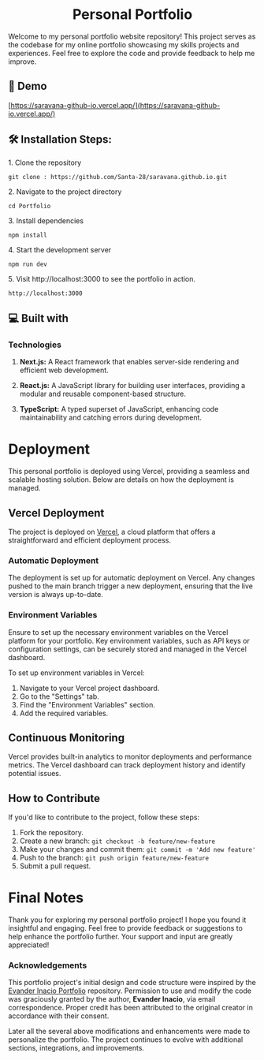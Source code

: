 
<h1 align="center" id="title">Personal Portfolio</h1>



<p id="description">Welcome to my personal portfolio website repository! This project serves as the codebase for my online portfolio showcasing my skills projects and experiences. Feel free to explore the code and provide feedback to help me improve.</p>

<h2>🚀 Demo</h2>

[https://saravana-github-io.vercel.app/](https://saravana-github-io.vercel.app/)

<h2>🛠️ Installation Steps:</h2>

<p>1. Clone the repository</p>

```
git clone : https://github.com/Santa-28/saravana.github.io.git
```

<p>2. Navigate to the project directory</p>

```
cd Portfolio
```

<p>3. Install dependencies</p>

```
npm install
```

<p>4. Start the development server</p>

```
npm run dev
```

<p>5. Visit http://localhost:3000 to see the portfolio in action.</p>

```
http://localhost:3000
```

  
  
<h2>💻 Built with</h2>

### Technologies

1. **Next.js:** A React framework that enables server-side rendering and efficient web development.

2. **React.js:** A JavaScript library for building user interfaces, providing a modular and reusable component-based structure.

3. **TypeScript:** A typed superset of JavaScript, enhancing code maintainability and catching errors during development.

# Deployment

This personal portfolio is deployed using Vercel, providing a seamless and scalable hosting solution. Below are details on how the deployment is managed.

## Vercel Deployment

The project is deployed on [Vercel](https://vercel.com/), a cloud platform that offers a straightforward and efficient deployment process.

### Automatic Deployment

The deployment is set up for automatic deployment on Vercel. Any changes pushed to the main branch trigger a new deployment, ensuring that the live version is always up-to-date.

### Environment Variables

Ensure to set up the necessary environment variables on the Vercel platform for your portfolio. Key environment variables, such as API keys or configuration settings, can be securely stored and managed in the Vercel dashboard.

To set up environment variables in Vercel:

1. Navigate to your Vercel project dashboard.
2. Go to the "Settings" tab.
3. Find the "Environment Variables" section.
4. Add the required variables.

## Continuous Monitoring

Vercel provides built-in analytics to monitor deployments and performance metrics. The Vercel dashboard can track deployment history and identify potential issues.


## How to Contribute

If you'd like to contribute to the project, follow these steps:

1. Fork the repository.
2. Create a new branch: ```git checkout -b feature/new-feature```
3. Make your changes and commit them: ```git commit -m 'Add new feature'```
4. Push to the branch: ```git push origin feature/new-feature```
5. Submit a pull request.

# Final Notes

Thank you for exploring my personal portfolio project! I hope you found it insightful and engaging. Feel free to provide feedback or suggestions to help enhance the portfolio further. Your support and input are greatly appreciated!

### Acknowledgements

This portfolio project's initial design and code structure were inspired by the [Evander Inacio Portfolio](https://github.com/EvanderInacio/Portfolio) repository. Permission to use and modify the code was graciously granted by the author, <strong>Evander Inacio</strong>, via email correspondence. Proper credit has been attributed to the original creator in accordance with their consent.

Later all the several above modifications and enhancements were made to personalize the portfolio. The project continues to evolve with additional sections, integrations, and improvements.

